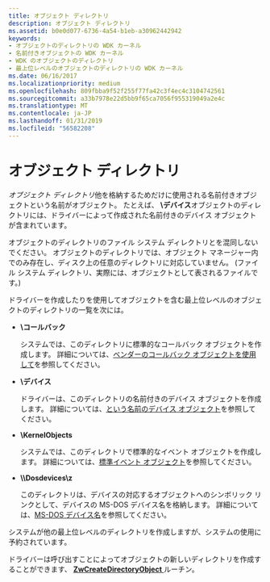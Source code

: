 ```yaml
---
title: オブジェクト ディレクトリ
description: オブジェクト ディレクトリ
ms.assetid: b0e0d077-6736-4a54-b1eb-a30962442942
keywords:
- オブジェクトのディレクトリの WDK カーネル
- 名前付きオブジェクトの WDK カーネル
- WDK のオブジェクトのディレクトリ
- 最上位レベルのオブジェクトのディレクトリの WDK カーネル
ms.date: 06/16/2017
ms.localizationpriority: medium
ms.openlocfilehash: 809fbba9f52f255f77fa42c3f4ec4c3104742561
ms.sourcegitcommit: a33b7978e22d5bb9f65ca7056f955319049a2e4c
ms.translationtype: MT
ms.contentlocale: ja-JP
ms.lasthandoff: 01/31/2019
ms.locfileid: "56582208"
---
```

# <a name="object-directories"></a>オブジェクト ディレクトリ





*オブジェクト ディレクトリ*他を格納するためだけに使用される名前付きオブジェクトという名前がオブジェクト。 たとえば、 **\\デバイス**オブジェクトのディレクトリには、ドライバーによって作成された名前付きのデバイス オブジェクトが含まれています。

オブジェクトのディレクトリのファイル システム ディレクトリとを混同しないでください。 オブジェクトのディレクトリでは、オブジェクト マネージャー内でのみ存在し、ディスク上の任意のディレクトリに対応していません。 (ファイル システム ディレクトリ、実際には、オブジェクトとして表されるファイルです。)

ドライバーを作成したりを使用してオブジェクトを含む最上位レベルのオブジェクトのディレクトリの一覧を次には。

-   **\\コールバック**

    システムでは、このディレクトリに標準的なコールバック オブジェクトを作成します。 詳細については、[ベンダーのコールバック オブジェクトを使用して](using-a-system-defined-callback-object.md)を参照してください。

-   **\\デバイス**

    ドライバーは、このディレクトリの名前付きのデバイス オブジェクトを作成します。 詳細については、[という名前のデバイス オブジェクト](named-device-objects.md)を参照してください。

-   **\\KernelObjects**

    システムでは、このディレクトリで標準的なイベント オブジェクトを作成します。 詳細については、[標準イベント オブジェクト](standard-event-objects.md)を参照してください。

-   **\\\Dosdevices\z**

    このディレクトリは、デバイスの対応するオブジェクトへのシンボリック リンクとして、デバイスの MS-DOS デバイス名を格納します。 詳細については、[MS-DOS デバイス名](ms-dos-device-names.md)を参照してください。

システムが他の最上位レベルのディレクトリを作成しますが、システムの使用に予約されています。

ドライバーは呼び出すことによってオブジェクトの新しいディレクトリを作成することができます、 [ **ZwCreateDirectoryObject** ](https://msdn.microsoft.com/library/windows/hardware/ff566421)ルーチン。

 

 




